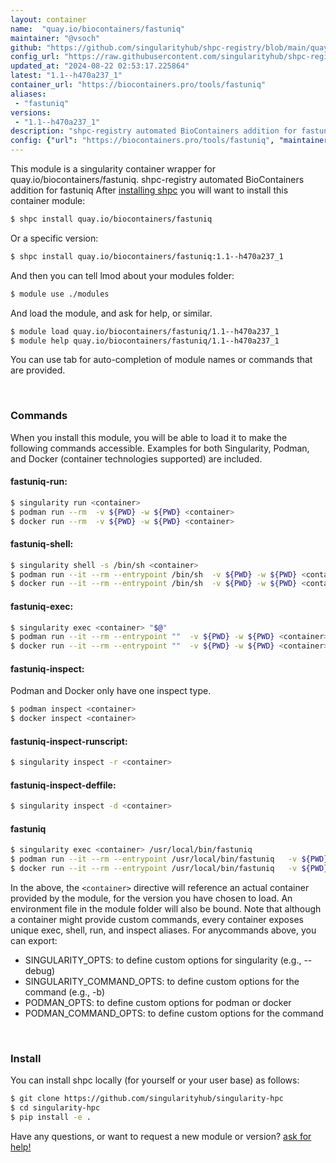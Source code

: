 ```yaml
---
layout: container
name:  "quay.io/biocontainers/fastuniq"
maintainer: "@vsoch"
github: "https://github.com/singularityhub/shpc-registry/blob/main/quay.io/biocontainers/fastuniq/container.yaml"
config_url: "https://raw.githubusercontent.com/singularityhub/shpc-registry/main/quay.io/biocontainers/fastuniq/container.yaml"
updated_at: "2024-08-22 02:53:17.225864"
latest: "1.1--h470a237_1"
container_url: "https://biocontainers.pro/tools/fastuniq"
aliases:
 - "fastuniq"
versions:
 - "1.1--h470a237_1"
description: "shpc-registry automated BioContainers addition for fastuniq"
config: {"url": "https://biocontainers.pro/tools/fastuniq", "maintainer": "@vsoch", "description": "shpc-registry automated BioContainers addition for fastuniq", "latest": {"1.1--h470a237_1": "sha256:3d06297bcbeda64b43a071aed440c4693b09ee9355012dc90378be593458d574"}, "tags": {"1.1--h470a237_1": "sha256:3d06297bcbeda64b43a071aed440c4693b09ee9355012dc90378be593458d574"}, "docker": "quay.io/biocontainers/fastuniq", "aliases": {"fastuniq": "/usr/local/bin/fastuniq"}}
---
```


This module is a singularity container wrapper for quay.io/biocontainers/fastuniq.
shpc-registry automated BioContainers addition for fastuniq
After [installing shpc](#install) you will want to install this container module:


```bash
$ shpc install quay.io/biocontainers/fastuniq
```

Or a specific version:

```bash
$ shpc install quay.io/biocontainers/fastuniq:1.1--h470a237_1
```

And then you can tell lmod about your modules folder:

```bash
$ module use ./modules
```

And load the module, and ask for help, or similar.

```bash
$ module load quay.io/biocontainers/fastuniq/1.1--h470a237_1
$ module help quay.io/biocontainers/fastuniq/1.1--h470a237_1
```

You can use tab for auto-completion of module names or commands that are provided.

<br>

### Commands

When you install this module, you will be able to load it to make the following commands accessible.
Examples for both Singularity, Podman, and Docker (container technologies supported) are included.

#### fastuniq-run:

```bash
$ singularity run <container>
$ podman run --rm  -v ${PWD} -w ${PWD} <container>
$ docker run --rm  -v ${PWD} -w ${PWD} <container>
```

#### fastuniq-shell:

```bash
$ singularity shell -s /bin/sh <container>
$ podman run --it --rm --entrypoint /bin/sh  -v ${PWD} -w ${PWD} <container>
$ docker run --it --rm --entrypoint /bin/sh  -v ${PWD} -w ${PWD} <container>
```

#### fastuniq-exec:

```bash
$ singularity exec <container> "$@"
$ podman run --it --rm --entrypoint ""  -v ${PWD} -w ${PWD} <container> "$@"
$ docker run --it --rm --entrypoint ""  -v ${PWD} -w ${PWD} <container> "$@"
```

#### fastuniq-inspect:

Podman and Docker only have one inspect type.

```bash
$ podman inspect <container>
$ docker inspect <container>
```

#### fastuniq-inspect-runscript:

```bash
$ singularity inspect -r <container>
```

#### fastuniq-inspect-deffile:

```bash
$ singularity inspect -d <container>
```


#### fastuniq

```bash
$ singularity exec <container> /usr/local/bin/fastuniq
$ podman run --it --rm --entrypoint /usr/local/bin/fastuniq   -v ${PWD} -w ${PWD} <container> -c " $@"
$ docker run --it --rm --entrypoint /usr/local/bin/fastuniq   -v ${PWD} -w ${PWD} <container> -c " $@"
```



In the above, the `<container>` directive will reference an actual container provided
by the module, for the version you have chosen to load. An environment file in the
module folder will also be bound. Note that although a container
might provide custom commands, every container exposes unique exec, shell, run, and
inspect aliases. For anycommands above, you can export:

 - SINGULARITY_OPTS: to define custom options for singularity (e.g., --debug)
 - SINGULARITY_COMMAND_OPTS: to define custom options for the command (e.g., -b)
 - PODMAN_OPTS: to define custom options for podman or docker
 - PODMAN_COMMAND_OPTS: to define custom options for the command

<br>

### Install

You can install shpc locally (for yourself or your user base) as follows:

```bash
$ git clone https://github.com/singularityhub/singularity-hpc
$ cd singularity-hpc
$ pip install -e .
```

Have any questions, or want to request a new module or version? [ask for help!](https://github.com/singularityhub/singularity-hpc/issues)